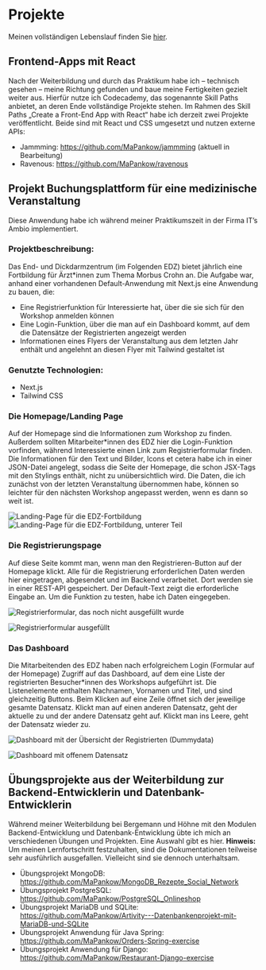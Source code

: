 # Projekte

Meinen vollständigen Lebenslauf finden Sie [hier](LEBENSLAUF.md).

## Frontend-Apps mit React
Nach der Weiterbildung und durch das Praktikum habe ich – technisch gesehen – meine Richtung gefunden und baue meine Fertigkeiten gezielt weiter aus. Hierfür nutze ich Codecademy, das sogenannte Skill Paths anbietet, an deren Ende vollständige Projekte stehen.
Im Rahmen des Skill Paths „Create a Front-End App with React“ habe ich derzeit zwei Projekte veröffentlicht. Beide sind mit React und CSS umgesetzt und nutzen externe APIs:
- Jammming: https://github.com/MaPankow/jammming (aktuell in Bearbeitung)
- Ravenous: https://github.com/MaPankow/ravenous


## Projekt Buchungsplattform für eine medizinische Veranstaltung

Diese Anwendung habe ich während meiner Praktikumszeit in der Firma IT’s Ambio implementiert.

### Projektbeschreibung:
Das End- und Dickdarmzentrum (im Folgenden EDZ) bietet jährlich eine Fortbildung für Ärzt*innen zum Thema Morbus Crohn an. Die Aufgabe war, anhand einer vorhandenen Default-Anwendung mit Next.js eine Anwendung zu bauen, die:

- Eine Registrierfunktion für Interessierte hat, über die sie sich für den Workshop anmelden können
- Eine Login-Funktion, über die man auf ein Dashboard kommt, auf dem die Datensätze der Registrierten angezeigt werden
- Informationen eines Flyers der Veranstaltung aus dem letzten Jahr enthält und angelehnt an diesen Flyer mit Tailwind gestaltet ist

### Genutzte Technologien:
- Next.js
- Tailwind CSS

### Die Homepage/Landing Page
Auf der Homepage sind die Informationen zum Workshop zu finden. Außerdem sollten Mitarbeiter*innen des EDZ hier die Login-Funktion vorfinden, während Interessierte einen Link zum Registrierformular finden. Die Informationen für den Text und Bilder, Icons et cetera habe ich in einer JSON-Datei angelegt, sodass die Seite der Homepage, die schon JSX-Tags mit den Stylings enthält, nicht zu unübersichtlich wird. Die Daten, die ich zunächst von der letzten Veranstaltung übernommen habe, können so leichter für den nächsten Workshop angepasst werden, wenn es dann so weit ist.

![Landing-Page für die EDZ-Fortbildung](src/HP-1.png)
![Landing-Page für die EDZ-Fortbildung, unterer Teil](src/HP-2.png)

### Die Registrierungspage
Auf diese Seite kommt man, wenn man den Registrieren-Button auf der Homepage klickt. Alle für die Registrierung erforderlichen Daten werden hier eingetragen, abgesendet und im Backend verarbeitet. Dort werden sie in einer REST-API gespeichert. Der Default-Text zeigt die erforderliche Eingabe an. Um die Funktion zu testen, habe ich Daten eingegeben.

![Registrierformular, das noch nicht ausgefüllt wurde](src/RegisterFormLeer.png)


![Registrierformular ausgefüllt](src/RegisterFormMitDaten.png)

### Das Dashboard
Die Mitarbeitenden des EDZ haben nach erfolgreichem Login (Formular auf der Homepage) Zugriff auf das Dashboard, auf dem eine Liste der registrierten Besucher*innen des Workshops aufgeführt ist. Die Listenelemente enthalten Nachnamen, Vornamen und Titel, und sind gleichzeitig Buttons. Beim Klicken auf eine Zeile öffnet sich der jeweilige gesamte Datensatz. Klickt man auf einen anderen Datensatz, geht der aktuelle zu und der andere Datensatz geht auf. Klickt man ins Leere, geht der Datensatz wieder zu.

![Dashboard mit der Übersicht der Registrierten (Dummydata)](src/Dashboard1.png)

![Dashboard mit offenem Datensatz](src/DashboardMitEingetragenemDatensatz.png)

## Übungsprojekte aus der Weiterbildung zur Backend-Entwicklerin und Datenbank-Entwicklerin

Während meiner Weiterbildung bei Bergemann und Höhne mit den Modulen Backend-Entwicklung und Datenbank-Entwicklung übte ich mich an verschiedenen Übungen und Projekten. Eine Auswahl gibt es hier. **Hinweis:** Um meinen Lernfortschritt festzuhalten, sind die Dokumentationen teilweise sehr ausführlich ausgefallen. Vielleicht sind sie dennoch unterhaltsam.

- Übungsprojekt MongoDB: https://github.com/MaPankow/MongoDB_Rezepte_Social_Network
- Übungsprojekt PostgreSQL: https://github.com/MaPankow/PostgreSQL_Onlineshop
- Übungsprojekt MariaDB und SQLite: https://github.com/MaPankow/Artivity---Datenbankenprojekt-mit-MariaDB-und-SQLite
- Übungsprojekt Anwendung für Java Spring: https://github.com/MaPankow/Orders-Spring-exercise
- Übungsprojekt Anwendung für Django: https://github.com/MaPankow/Restaurant-Django-exercise


